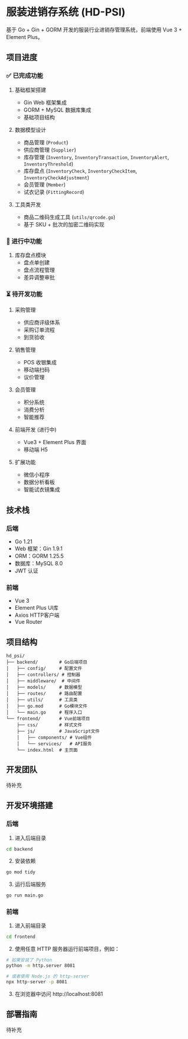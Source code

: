 # 服装进销存系统 (HD-PSI)

基于 Go + Gin + GORM 开发的服装行业进销存管理系统，前端使用 Vue 3 + Element Plus。

## 项目进度

### ✅ 已完成功能

1. 基础框架搭建
   - Gin Web 框架集成
   - GORM + MySQL 数据库集成
   - 基础项目结构

2. 数据模型设计
   - 商品管理 (`Product`)
   - 供应商管理 (`Supplier`)
   - 库存管理 (`Inventory`, `InventoryTransaction`, `InventoryAlert`, `InventoryThreshold`)
   - 库存盘点 (`InventoryCheck`, `InventoryCheckItem`, `InventoryCheckAdjustment`)
   - 会员管理 (`Member`)
   - 试衣记录 (`FittingRecord`)

3. 工具类开发
   - 商品二维码生成工具 (`utils/qrcode.go`)
   - 基于 SKU + 批次的加密二维码实现

### 🚧 进行中功能

1. 库存盘点模块
   - 盘点单创建
   - 盘点流程管理
   - 差异调整审批

### ⏳ 待开发功能

1. 采购管理
   - 供应商评级体系
   - 采购订单流程
   - 到货验收

2. 销售管理
   - POS 收银集成
   - 移动端扫码
   - 议价管理

3. 会员管理
   - 积分系统
   - 消费分析
   - 智能推荐

4. 前端开发 (进行中)
   - Vue3 + Element Plus 界面
   - 移动端 H5

5. 扩展功能
   - 微信小程序
   - 数据分析看板
   - 智能试衣镜集成

## 技术栈

### 后端
- Go 1.21
- Web 框架：Gin 1.9.1
- ORM：GORM 1.25.5
- 数据库：MySQL 8.0
- JWT 认证

### 前端
- Vue 3
- Element Plus UI库
- Axios HTTP客户端
- Vue Router

## 项目结构

```
hd_psi/
├── backend/        # Go后端项目
│   ├── config/     # 配置文件
│   ├── controllers/ # 控制器
│   ├── middleware/  # 中间件
│   ├── models/     # 数据模型
│   ├── routes/     # 路由配置
│   ├── utils/      # 工具类
│   ├── go.mod      # Go模块文件
│   └── main.go     # 程序入口
└── frontend/       # Vue前端项目
    ├── css/        # 样式文件
    ├── js/         # JavaScript文件
    │   ├── components/ # Vue组件
    │   └── services/   # API服务
    └── index.html  # 主页面
```

## 开发团队

待补充

## 开发环境搭建

### 后端

1. 进入后端目录
```bash
cd backend
```

2. 安装依赖
```bash
go mod tidy
```

3. 运行后端服务
```bash
go run main.go
```

### 前端

1. 进入前端目录
```bash
cd frontend
```

2. 使用任意 HTTP 服务器运行前端项目，例如：
```bash
# 如果安装了 Python
python -m http.server 8081

# 或者使用 Node.js 的 http-server
npx http-server -p 8081
```

3. 在浏览器中访问 http://localhost:8081

## 部署指南

待补充